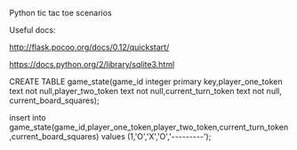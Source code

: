 Python tic tac toe scenarios

Useful docs:

http://flask.pocoo.org/docs/0.12/quickstart/

https://docs.python.org/2/library/sqlite3.html

CREATE TABLE game_state(game_id integer primary key,player_one_token text not null,player_two_token text not null,current_turn_token text not null, current_board_squares);

insert into game_state(game_id,player_one_token,player_two_token,current_turn_token,current_board_squares) values (1,'O','X','O','---------');
